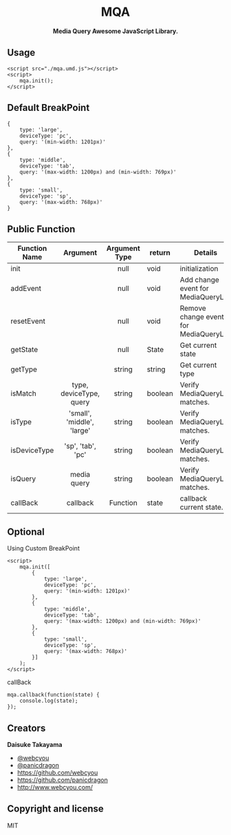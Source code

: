 <div align="center">
  <h1>MQA</h1>
  <p>
    <strong>Media Query Awesome JavaScript Library.</strong>
  </p>
</div>

## Usage

```
<script src="./mqa.umd.js"></script>
<script>
    mqa.init();
</script>
```

## Default BreakPoint

```
{
    type: 'large',
    deviceType: 'pc',
    query: '(min-width: 1201px)'
},
{
    type: 'middle',
    deviceType: 'tab',
    query: '(max-width: 1200px) and (min-width: 769px)'
},
{
    type: 'small',
    deviceType: 'sp',
    query: '(max-width: 768px)'
}
```

## Public Function

| Function Name  | Argument                   | Argument Type  | return  | Details                                | 
| -------------- |:--------------------------:|:--------------:| ------- | -------------------------------------- |
| init           |                            | null           | void    | initialization                         |
| addEvent       |                            | null           | void    | Add change event for MediaQueryList    |
| resetEvent     |                            | null           | void    | Remove change event for MediaQueryList |
| getState       |                            | null           | State   | Get current state                      |
| getType        |                            | string         | string  | Get current type                       |
| isMatch        | type, deviceType, query    | string         | boolean | Verify MediaQueryList matches.         |
| isType         | 'small', 'middle', 'large' | string         | boolean | Verify MediaQueryList matches.         |
| isDeviceType   | 'sp', 'tab', 'pc'          | string         | boolean | Verify MediaQueryList matches.         |
| isQuery        | media query                | string         | boolean | Verify MediaQueryList matches.         |
| callBack       | callback                   | Function       | state   | callback current state.         |

## Optional

Using Custom BreakPoint

```
<script>
    mqa.init([
        {
            type: 'large',
            deviceType: 'pc',
            query: '(min-width: 1201px)'
        },
        {
            type: 'middle',
            deviceType: 'tab',
            query: '(max-width: 1200px) and (min-width: 769px)'
        },
        {
            type: 'small',
            deviceType: 'sp',
            query: '(max-width: 768px)'
        }]
    );
</script>
```

callBack

```
mqa.callback(function(state) {
    console.log(state);
});
```

## Creators

**Daisuke Takayama**
* [@webcyou](https://twitter.com/webcyou)
* [@panicdragon](https://twitter.com/panicdragon)
* <https://github.com/webcyou>
* <https://github.com/panicdragon>
* <http://www.webcyou.com/>

## Copyright and license
MIT
